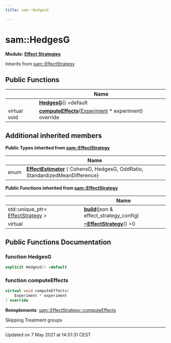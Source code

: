 ```yaml
---
title: sam::HedgesG

---
```


# sam::HedgesG

**Module:** **[Effect Strategies](/doxygen/Modules/group___effect_strategies/)**



Inherits from [sam::EffectStrategy](/doxygen/Classes/classsam_1_1_effect_strategy/)

## Public Functions

|                | Name           |
| -------------- | -------------- |
| | **[HedgesG](/doxygen/Classes/classsam_1_1_hedges_g/#function-hedgesg)**() =default |
| virtual void | **[computeEffects](/doxygen/Classes/classsam_1_1_hedges_g/#function-computeeffects)**([Experiment](/doxygen/Classes/classsam_1_1_experiment/) * experiment) override |

## Additional inherited members

**Public Types inherited from [sam::EffectStrategy](/doxygen/Classes/classsam_1_1_effect_strategy/)**

|                | Name           |
| -------------- | -------------- |
| enum| **[EffectEstimator](/doxygen/Classes/classsam_1_1_effect_strategy/#enum-effectestimator)** { CohensD, HedgesG, OddRatio, StandardizedMeanDifference} |

**Public Functions inherited from [sam::EffectStrategy](/doxygen/Classes/classsam_1_1_effect_strategy/)**

|                | Name           |
| -------------- | -------------- |
| std::unique_ptr< [EffectStrategy](/doxygen/Classes/classsam_1_1_effect_strategy/) > | **[build](/doxygen/Classes/classsam_1_1_effect_strategy/#function-build)**(json & effect_strategy_config) |
| virtual | **[~EffectStrategy](/doxygen/Classes/classsam_1_1_effect_strategy/#function-~effectstrategy)**() =0 |


## Public Functions Documentation

### function HedgesG

```cpp
explicit HedgesG() =default
```


### function computeEffects

```cpp
virtual void computeEffects(
    Experiment * experiment
) override
```


**Reimplements**: [sam::EffectStrategy::computeEffects](/doxygen/Classes/classsam_1_1_effect_strategy/#function-computeeffects)


Skipping Treatment groups


-------------------------------

Updated on  7 May 2021 at 14:51:31 CEST